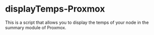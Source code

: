 # displayTemps-Proxmox
This is a script that allows you to display the temps of your node in the summary module of Proxmox.
